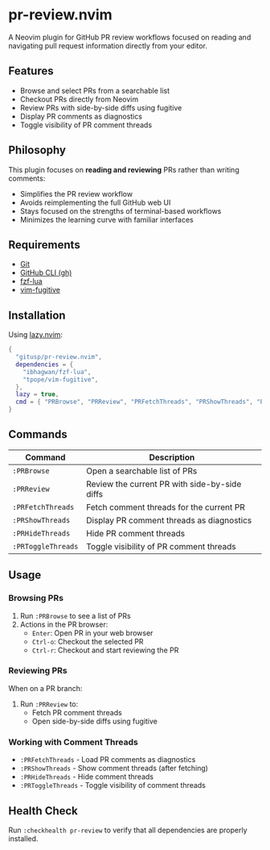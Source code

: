 pr-review.nvim
===

A Neovim plugin for GitHub PR review workflows focused on reading and navigating pull request information directly from your editor.

## Features

- Browse and select PRs from a searchable list
- Checkout PRs directly from Neovim
- Review PRs with side-by-side diffs using fugitive
- Display PR comments as diagnostics
- Toggle visibility of PR comment threads

## Philosophy

This plugin focuses on **reading and reviewing** PRs rather than writing comments:

- Simplifies the PR review workflow
- Avoids reimplementing the full GitHub web UI
- Stays focused on the strengths of terminal-based workflows
- Minimizes the learning curve with familiar interfaces

## Requirements

- [Git](https://git-scm.com/)
- [GitHub CLI (gh)](https://cli.github.com/)
- [fzf-lua](https://github.com/ibhagwan/fzf-lua)
- [vim-fugitive](https://github.com/tpope/vim-fugitive)

## Installation

Using [lazy.nvim](https://github.com/folke/lazy.nvim):

```lua
{
  "gitusp/pr-review.nvim",
  dependencies = {
    "ibhagwan/fzf-lua",
    "tpope/vim-fugitive",
  },
  lazy = true,
  cmd = { "PRBrowse", "PRReview", "PRFetchThreads", "PRShowThreads", "PRHideThreads", "PRToggleThreads" },
}
```

## Commands

| Command | Description |
|---------|-------------|
| `:PRBrowse` | Open a searchable list of PRs |
| `:PRReview` | Review the current PR with side-by-side diffs |
| `:PRFetchThreads` | Fetch comment threads for the current PR |
| `:PRShowThreads` | Display PR comment threads as diagnostics |
| `:PRHideThreads` | Hide PR comment threads |
| `:PRToggleThreads` | Toggle visibility of PR comment threads |

## Usage

### Browsing PRs

1. Run `:PRBrowse` to see a list of PRs
2. Actions in the PR browser:
   - `Enter`: Open PR in your web browser
   - `Ctrl-o`: Checkout the selected PR
   - `Ctrl-r`: Checkout and start reviewing the PR

### Reviewing PRs

When on a PR branch:

1. Run `:PRReview` to:
   - Fetch PR comment threads
   - Open side-by-side diffs using fugitive

### Working with Comment Threads

- `:PRFetchThreads` - Load PR comments as diagnostics
- `:PRShowThreads` - Show comment threads (after fetching)
- `:PRHideThreads` - Hide comment threads
- `:PRToggleThreads` - Toggle visibility of comment threads

## Health Check

Run `:checkhealth pr-review` to verify that all dependencies are properly installed.
